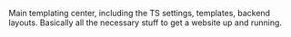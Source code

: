 Main templating center, including the TS settings, templates, backend layouts. Basically all the necessary stuff to get a website up and running.
